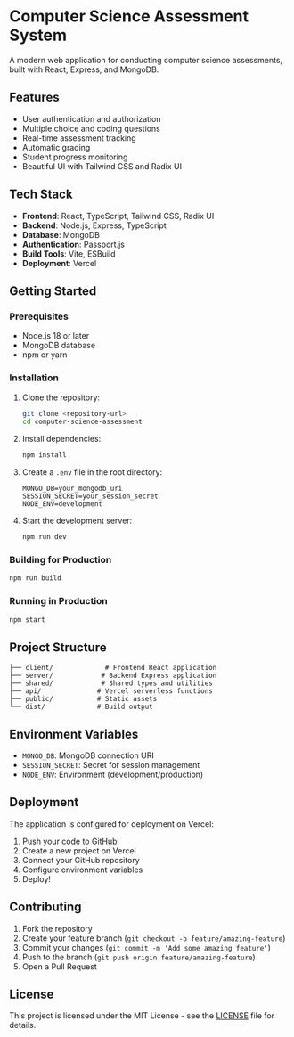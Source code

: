 # Computer Science Assessment System

A modern web application for conducting computer science assessments, built with React, Express, and MongoDB.

## Features

- User authentication and authorization
- Multiple choice and coding questions
- Real-time assessment tracking
- Automatic grading
- Student progress monitoring
- Beautiful UI with Tailwind CSS and Radix UI

## Tech Stack

- **Frontend**: React, TypeScript, Tailwind CSS, Radix UI
- **Backend**: Node.js, Express, TypeScript
- **Database**: MongoDB
- **Authentication**: Passport.js
- **Build Tools**: Vite, ESBuild
- **Deployment**: Vercel

## Getting Started

### Prerequisites

- Node.js 18 or later
- MongoDB database
- npm or yarn

### Installation

1. Clone the repository:
   ```bash
   git clone <repository-url>
   cd computer-science-assessment
   ```

2. Install dependencies:
   ```bash
   npm install
   ```

3. Create a `.env` file in the root directory:
   ```env
   MONGO_DB=your_mongodb_uri
   SESSION_SECRET=your_session_secret
   NODE_ENV=development
   ```

4. Start the development server:
   ```bash
   npm run dev
   ```

### Building for Production

```bash
npm run build
```

### Running in Production

```bash
npm start
```

## Project Structure

```
├── client/             # Frontend React application
├── server/            # Backend Express application
├── shared/            # Shared types and utilities
├── api/              # Vercel serverless functions
├── public/           # Static assets
└── dist/             # Build output
```

## Environment Variables

- `MONGO_DB`: MongoDB connection URI
- `SESSION_SECRET`: Secret for session management
- `NODE_ENV`: Environment (development/production)

## Deployment

The application is configured for deployment on Vercel:

1. Push your code to GitHub
2. Create a new project on Vercel
3. Connect your GitHub repository
4. Configure environment variables
5. Deploy!

## Contributing

1. Fork the repository
2. Create your feature branch (`git checkout -b feature/amazing-feature`)
3. Commit your changes (`git commit -m 'Add some amazing feature'`)
4. Push to the branch (`git push origin feature/amazing-feature`)
5. Open a Pull Request

## License

This project is licensed under the MIT License - see the [LICENSE](LICENSE) file for details.